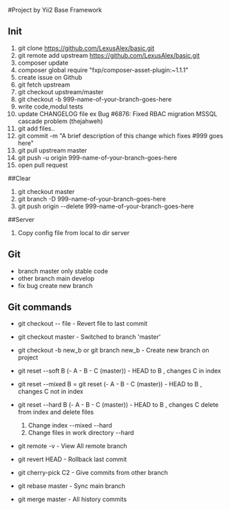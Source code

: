 #Project by Yii2 Base Framework

## Init
 1. git clone https://github.com/LexusAlex/basic.git
 2. git remote add upstream https://github.com/LexusAlex/basic.git
 3. composer update
 4. composer global require "fxp/composer-asset-plugin:~1.1.1"
 5. create issue on Github
 6. git fetch upstream
 7. git checkout upstream/master
 8. git checkout -b 999-name-of-your-branch-goes-here
 9. write code,modul tests
 10. update CHANGELOG file ex Bug #6876: Fixed RBAC migration MSSQL cascade problem (thejahweh)
 11. git add files..
 12. git commit -m "A brief description of this change which fixes #999 goes here"
 13. git pull upstream master
 14. git push -u origin 999-name-of-your-branch-goes-here
 15. open pull request
 
 ##Clear
 1. git checkout master
 2. git branch -D 999-name-of-your-branch-goes-here
 3. git push origin --delete 999-name-of-your-branch-goes-here
 
 ##Server
 1. Copy config file from local to dir server
 
## Git
 * branch master only stable code
 * other branch main develop
 * fix bug create new branch
 
## Git commands
 * git checkout -- file  - Revert file to last commit
 * git checkout master - Switched to branch 'master'
 * git checkout -b new_b or git branch new_b - Create new branch on project
 * git reset --soft B (- A - B - C (master)) - HEAD to B , changes C in index
 * git reset --mixed B = git reset (- A - B - C (master)) - HEAD to B , changes C not in index
 * git reset --hard B (- A - B - C (master)) - HEAD to B , changes C delete from index and delete files
 
    1. Change index --mixed --hard
    2. Change files in work directory --hard
 * git remote -v - View All remote branch
 * git revert HEAD  - Rollback last commit
 * git cherry-pick C2 - Give commits from other branch
 * git rebase master  - Sync main branch
 * git merge master - All history commits
     